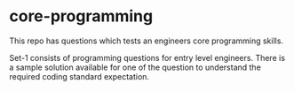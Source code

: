 # core-programming
This repo has questions which tests an engineers core programming skills.

Set-1 consists of programming questions for entry level engineers. There is a sample solution available for one of the question to understand the required coding standard expectation.
